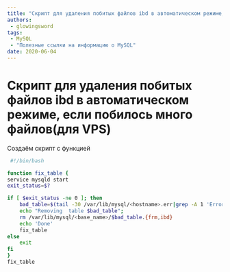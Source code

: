 ```yaml
---
title: "Скрипт для удаления побитых файлов ibd в автоматическом режиме, если побилось много файлов(для VPS)"
authors: 
 - glowingsword
tags:
 - MySQL
 - "Полезные ссылки на информацию о MySQL"
date: 2020-06-04
---
```

# Скрипт для удаления побитых файлов ibd в автоматическом режиме, если побилось много файлов(для VPS)

Создаём скрипт с функцией

```bash
 #!/bin/bash

function fix_table {
service mysqld start
exit_status=$?

if [ $exit_status -ne 0 ]; then
    bad_table=$(tail -30 /var/lib/mysql/<hostname>.err|grep -A 1 'Error: could not open single-table tablespace file'|grep <database_name>|awk -F'./|!' '{print $3}'|awk -F'.ibd' '{print $1}');
    echo "Removing  table $bad_table";
    rm /var/lib/mysql/<base_name>/$bad_table.{frm,ibd}
    echo 'Done'
    fix_table
else 
    exit
fi
}
fix_table
```